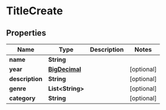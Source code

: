 

# TitleCreate

## Properties

Name | Type | Description | Notes
------------ | ------------- | ------------- | -------------
**name** | **String** |  | 
**year** | [**BigDecimal**](BigDecimal.md) |  |  [optional]
**description** | **String** |  |  [optional]
**genre** | **List&lt;String&gt;** |  |  [optional]
**category** | **String** |  |  [optional]




